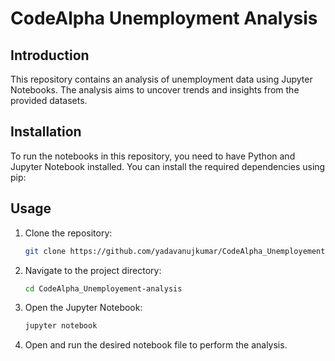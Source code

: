 
# CodeAlpha Unemployment Analysis

## Introduction
This repository contains an analysis of unemployment data using Jupyter Notebooks. The analysis aims to uncover trends and insights from the provided datasets.

## Installation
To run the notebooks in this repository, you need to have Python and Jupyter Notebook installed. You can install the required dependencies using pip:


## Usage
1. Clone the repository:
    ```bash
    git clone https://github.com/yadavanujkumar/CodeAlpha_Unemployement-analysis.git
    ```
2. Navigate to the project directory:
    ```bash
    cd CodeAlpha_Unemployement-analysis
    ```
3. Open the Jupyter Notebook:
    ```bash
    jupyter notebook
    ```
4. Open and run the desired notebook file to perform the analysis.
